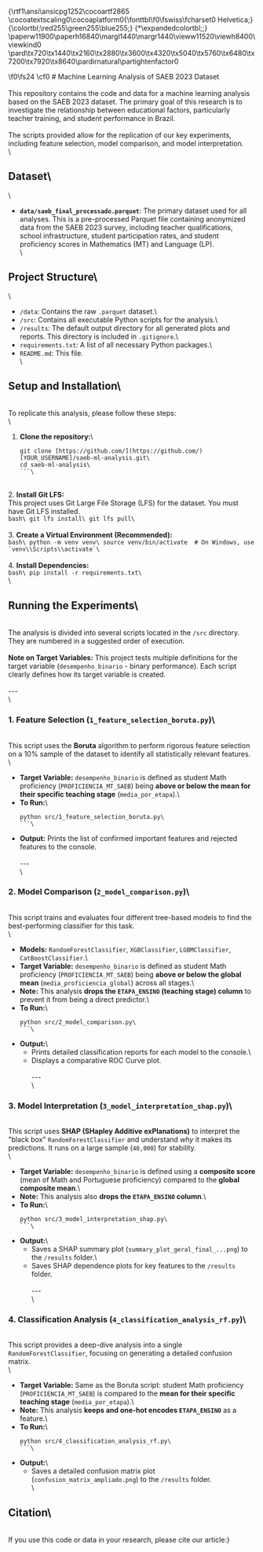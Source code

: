 {\rtf1\ansi\ansicpg1252\cocoartf2865
\cocoatextscaling0\cocoaplatform0{\fonttbl\f0\fswiss\fcharset0 Helvetica;}
{\colortbl;\red255\green255\blue255;}
{\*\expandedcolortbl;;}
\paperw11900\paperh16840\margl1440\margr1440\vieww11520\viewh8400\viewkind0
\pard\tx720\tx1440\tx2160\tx2880\tx3600\tx4320\tx5040\tx5760\tx6480\tx7200\tx7920\tx8640\pardirnatural\partightenfactor0

\f0\fs24 \cf0 # Machine Learning Analysis of SAEB 2023 Dataset\
\
This repository contains the code and data for a machine learning analysis based on the SAEB 2023 dataset. The primary goal of this research is to investigate the relationship between educational factors, particularly teacher training, and student performance in Brazil.\
\
The scripts provided allow for the replication of our key experiments, including feature selection, model comparison, and model interpretation.\
\
## Dataset\
\
* **`data/saeb_final_processado.parquet`**: The primary dataset used for all analyses. This is a pre-processed Parquet file containing anonymized data from the SAEB 2023 survey, including teacher qualifications, school infrastructure, student participation rates, and student proficiency scores in Mathematics (MT) and Language (LP).\
\
## Project Structure\
\
* `/data`: Contains the raw `.parquet` dataset.\
* `/src`: Contains all executable Python scripts for the analysis.\
* `/results`: The default output directory for all generated plots and reports. This directory is included in `.gitignore`.\
* `requirements.txt`: A list of all necessary Python packages.\
* `README.md`: This file.\
\
## Setup and Installation\
\
To replicate this analysis, please follow these steps:\
\
1.  **Clone the repository:**\
    ```bash\
    git clone [https://github.com/](https://github.com/)[YOUR_USERNAME]/saeb-ml-analysis.git\
    cd saeb-ml-analysis\
    ```\
\
2.  **Install Git LFS:**\
    This project uses Git Large File Storage (LFS) for the dataset. You must have Git LFS installed.\
    ```bash\
    git lfs install\
    git lfs pull\
    ```\
\
3.  **Create a Virtual Environment (Recommended):**\
    ```bash\
    python -m venv venv\
    source venv/bin/activate  # On Windows, use `venv\\Scripts\\activate`\
    ```\
\
4.  **Install Dependencies:**\
    ```bash\
    pip install -r requirements.txt\
    ```\
\
## Running the Experiments\
\
The analysis is divided into several scripts located in the `/src` directory. They are numbered in a suggested order of execution.\
\
**Note on Target Variables:** This project tests multiple definitions for the target variable (`desempenho_binario` - binary performance). Each script clearly defines how its target variable is created.\
\
---\
\
### 1. Feature Selection (`1_feature_selection_boruta.py`)\
\
This script uses the **Boruta** algorithm to perform rigorous feature selection on a 10% sample of the dataset to identify all statistically relevant features.\
\
* **Target Variable:** `desempenho_binario` is defined as student Math proficiency (`PROFICIENCIA_MT_SAEB`) being **above or below the mean for their specific teaching stage** (`media_por_etapa`).\
* **To Run:**\
    ```bash\
    python src/1_feature_selection_boruta.py\
    ```\
* **Output:** Prints the list of confirmed important features and rejected features to the console.\
\
---\
\
### 2. Model Comparison (`2_model_comparison.py`)\
\
This script trains and evaluates four different tree-based models to find the best-performing classifier for this task.\
\
* **Models:** `RandomForestClassifier`, `XGBClassifier`, `LGBMClassifier`, `CatBoostClassifier`.\
* **Target Variable:** `desempenho_binario` is defined as student Math proficiency (`PROFICIENCIA_MT_SAEB`) being **above or below the global mean** (`media_proficiencia_global`) across all stages.\
* **Note:** This analysis **drops the `ETAPA_ENSINO` (teaching stage) column** to prevent it from being a direct predictor.\
* **To Run:**\
    ```bash\
    python src/2_model_comparison.py\
    ```\
* **Output:**\
    * Prints detailed classification reports for each model to the console.\
    * Displays a comparative ROC Curve plot.\
\
---\
\
### 3. Model Interpretation (`3_model_interpretation_shap.py`)\
\
This script uses **SHAP (SHapley Additive exPlanations)** to interpret the "black box" `RandomForestClassifier` and understand *why* it makes its predictions. It runs on a large sample (`40,000`) for stability.\
\
* **Target Variable:** `desempenho_binario` is defined using a **composite score** (mean of Math and Portuguese proficiency) compared to the **global composite mean**.\
* **Note:** This analysis also **drops the `ETAPA_ENSINO` column**.\
* **To Run:**\
    ```bash\
    python src/3_model_interpretation_shap.py\
    ```\
* **Output:**\
    * Saves a SHAP summary plot (`summary_plot_geral_final_...png`) to the `/results` folder.\
    * Saves SHAP dependence plots for key features to the `/results` folder.\
\
---\
\
### 4. Classification Analysis (`4_classification_analysis_rf.py`)\
\
This script provides a deep-dive analysis into a single `RandomForestClassifier`, focusing on generating a detailed confusion matrix.\
\
* **Target Variable:** Same as the Boruta script: student Math proficiency (`PROFICIENCIA_MT_SAEB`) is compared to the **mean for their specific teaching stage** (`media_por_etapa`).\
* **Note:** This analysis **keeps and one-hot encodes `ETAPA_ENSINO`** as a feature.\
* **To Run:**\
    ```bash\
    python src/4_classification_analysis_rf.py\
    ```\
* **Output:**\
    * Saves a detailed confusion matrix plot (`confusion_matrix_ampliado.png`) to the `/results` folder.\
\
## Citation\
\
If you use this code or data in your research, please cite our article:}